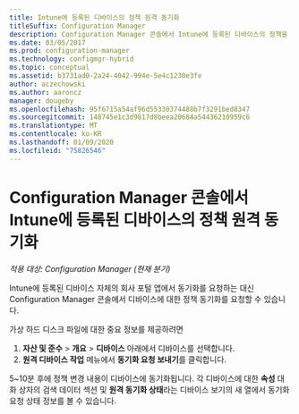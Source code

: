 ```yaml
---
title: Intune에 등록된 디바이스의 정책 원격 동기화
titleSuffix: Configuration Manager
description: Configuration Manager 콘솔에서 Intune에 등록된 디바이스의 정책을 동기화하는 방법 알아보기
ms.date: 03/05/2017
ms.prod: configuration-manager
ms.technology: configmgr-hybrid
ms.topic: conceptual
ms.assetid: b3731ad0-2a24-4042-994e-5e4c1230e3fe
author: aczechowski
ms.author: aaroncz
manager: dougeby
ms.openlocfilehash: 95f6715a54af96d55330374488b7f3291bed8347
ms.sourcegitcommit: 148745e1c3d9817d8beea20684a54436210959c6
ms.translationtype: MT
ms.contentlocale: ko-KR
ms.lasthandoff: 01/09/2020
ms.locfileid: "75826546"
---
```

# <a name="remotely-synchronize-policy-on-intune-enrolled-devices-from-the-configuration-manager-console"></a>Configuration Manager 콘솔에서 Intune에 등록된 디바이스의 정책 원격 동기화

*적용 대상: Configuration Manager (현재 분기)*


Intune에 등록된 디바이스 자체의 회사 포털 앱에서 동기화를 요청하는 대신 Configuration Manager 콘솔에서 디바이스에 대한 정책 동기화를 요청할 수 있습니다. 

가상 하드 디스크 파일에 대한 중요 정보를 제공하려면

1. **자산 및 준수** > **개요** > **디바이스** 아래에서 디바이스를 선택합니다.
2. **원격 디바이스 작업** 메뉴에서 **동기화 요청 보내기**를 클릭합니다.


5~10분 후에 정책 변경 내용이 디바이스에 동기화됩니다. 각 디바이스에 대한 **속성** 대화 상자의 검색 데이터 섹션 및 **원격 동기화 상태**라는 디바이스 보기의 새 열에서 동기화 요청 상태 정보를 볼 수 있습니다.
